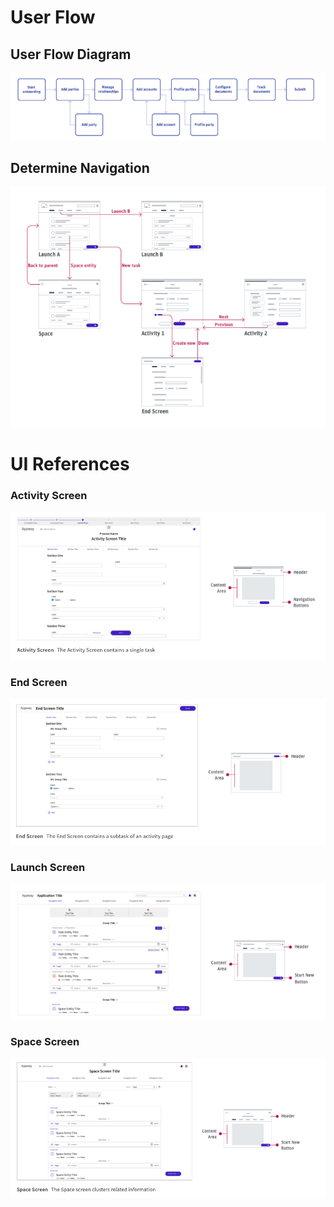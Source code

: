 # User Flow

## User Flow Diagram
<img src='images/view_user_flow.png' /> 

## Determine Navigation
<img src='images/view_navigation.png' /> 


# UI References

### Activity Screen
<img src="images/view_activity_screen.png" /> 

### End Screen
<img src='images/view_end_screen.png' /> 


### Launch Screen
<img src='images/view_launch_screen.png' /> 

### Space Screen
<img src='images/view_space_screen.png' /> 

